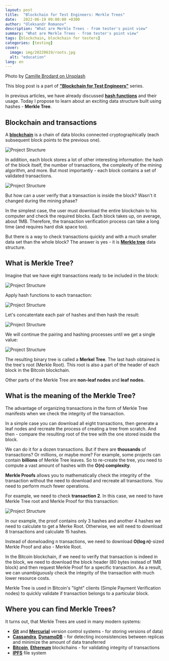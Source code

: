 ```yaml
---
layout: post
title:  "Blockchain for Test Engineers: Merkle Trees"
date:   2022-06-19 09:00:00 +0300
author: "Oleksandr Romanov"
description: "What are Merkle Trees - from tester's point view"
summary: "What are Merkle Trees - from tester's point view"
tags: [blockchain, blockchain for testers]
categories: [testing]
cover:
  image: img/20220619/roots.jpg
  alt: "education"
lang: en
---
```


Photo by [Camille Brodard on Unsplash](https://unsplash.com/photos/peOp2E3Zukk?utm_source=unsplash&utm_medium=referral&utm_content=creditShareLink)

This blog post is a part of [**"Blockchain for Test Engineers"**](https://testengineeringnotes.com/posts/2022-04-24-blockchain-testing-mindmap/) series.  

In previous articles, we have already discussed **[hash functions](https://testengineeringnotes.com/posts/2022-05-01-bchain-testing-1-hashing/)** and their usage. Today I propose to learn about an exciting data structure built using hashes - **Merkle Tree**.

## Blockchain and transactions
A **[blockchain](https://testengineeringnotes.com/posts/2022-06-05-bchain-test-what-is-blockchain/)** is a chain of data blocks connected cryptographically (each subsequent block points to the previous one).

![Project Structure](/img/20220619/blockchain.png)

In addition, each block stores a lot of other interesting information: the hash of the block itself, the number of transactions, the complexity of the mining algorithm, and more. But most importantly - each block contains a set of validated transactions. 

![Project Structure](/img/20220619/block.png)

But how can a user verify that a transaction is inside the block? Wasn't it changed during the mining phase?  

In the simplest case, the user must download the entire blockchain to his computer and check the required blocks. Each block takes up, on average, about 1MB. Therefore, the transaction verification process can take a long time (and requires hard disk space too).

But there is a way to check transactions quickly and with a much smaller data set than the whole block? The answer is yes - it is **[Merkle tree](https://en.wikipedia.org/wiki/Merkle_tree)** data structure.

## What is Merkle Tree?
Imagine that we have eight transactions ready to be included in the block:

![Project Structure](/img/20220619/trxs.png)

Apply hash functions to each transaction:

![Project Structure](/img/20220619/trxhashes.png)

Let's concatentate each pair of hashes and then hash the result:

![Project Structure](/img/20220619/round2.png)

We will continue the pairing and hashing processes until we get a single value:

![Project Structure](/img/20220619/tree.png)

The resulting binary tree is called a **Merkel Tree**. The last hash obtained is the tree's root (Merkle Root). This root is also a part of the header of each block in the Bitcoin blockchain.  

Other parts of the Merkle Tree are **non-leaf nodes** and **leaf nodes.** 

## What is the meaning of the Merkle Tree?
The advantage of organizing transactions in the form of Merkle Tree manifests when we check the integrity of the transaction.   

In a simple case you can download all eight transactions, then generate a leaf nodes and recreate the process of creating a tree from scratch. And then - compare the resulting root of the tree with the one stored inside the block.

We can do it for a dozen transactions. But if there are **thousands** of transactions? Or millions, or maybe more? For example, some projects can contain **billions** of Merkle Tree leaves. So to re-create the tree, you need to compute a vast amount of hashes with the **O(n) complexity**. 

**Merkle Proofs** allows you to mathematically check the integrity of the transaction without the need to download and recreate all transactions. You need to perform much fewer operations. 

For example, we need to check **transaction 2**. In this case, we need to have Merkle Tree root and Merkle Proof for this transaction:

![Project Structure](/img/20220619/proof.png)

In our example, the proof contains only 3 hashes and another 4 hashes we need to calculate to get a Merke Root. Otherwise, we will need to download 8 transactions and calculate 15 hashes. 

Instead of donwloading n transactions, we need to download **O(log n)**-sized Merkle Proof and also - Merkle Root.

In the Bitcoin blockchain, if we need to verify that transaction is indeed in the block, we need to download the block header (80 bytes instead of 1MB block) and then request Merkle Proof for a specific transaction. As a result, we can unambiguously check the integrity of the transaction with much lower resource costs.  

Merkle Tree is used in Bitcoin's "light" clients (Simple Payment Verification nodes) to quickly validate if transaction belongs to a particular block. 

## Where you can find Merkle Trees?
It turns out, that Merkle Trees are used in many modern systems:

- **[Git](https://en.wikipedia.org/wiki/Git_(software))** and **[Mercurial](https://en.wikipedia.org/wiki/Mercurial)** version control systems - for storing versions of data)
- **[Cassandra](https://en.wikipedia.org/wiki/Apache_Cassandra)**, **[DynamoDB](https://en.wikipedia.org/wiki/Dynamo_(storage_system))** - for detecting inconsistencies between replicas and minimize the amount of data transferred
- **[Bitcoin](https://en.wikipedia.org/wiki/Bitcoin)**, **[Ethereum](https://en.wikipedia.org/wiki/Ethereum)** blockchains - for validating integrity of transactions
- **[IPFS](https://en.wikipedia.org/wiki/InterPlanetary_File_System)** file system